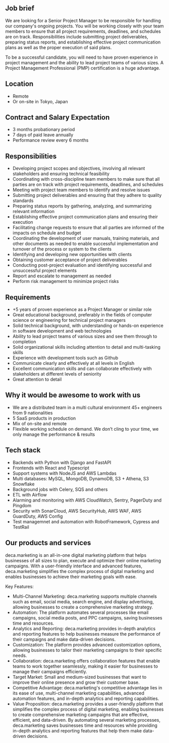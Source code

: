 ## Job brief

We are looking for a Senior Project Manager to be responsible for handling our company's ongoing projects.
You will be working closely with your team members to ensure that all project requirements, deadlines, and schedules are on track.
Responsibilities include submitting project deliverables, preparing status reports, and establishing effective project communication plans as well as the proper execution of said plans.

To be a successful candidate, you will need to have proven experience in project management and the ability to lead project teams of various sizes.
A Project Management Professional (PMP) certification is a huge advantage.

## Location

- Remote
- Or on-site in Tokyo, Japan

## Contract and Salary Expectation

- 3 months probationary period
- 7 days of paid leave annually
- Performance review every 6 months

## Responsibilities

- Developing project scopes and objectives, involving all relevant stakeholders and ensuring technical feasibility
- Coordinating with cross-discipline team members to make sure that all parties are on track with project requirements, deadlines, and schedules
- Meeting with project team members to identify and resolve issues
- Submitting project deliverables and ensuring that they adhere to quality standards
- Preparing status reports by gathering, analyzing, and summarizing relevant information
- Establishing effective project communication plans and ensuring their execution
- Facilitating change requests to ensure that all parties are informed of the impacts on schedule and budget
- Coordinating the development of user manuals, training materials, and other documents as needed to enable successful implementation and turnover of the process or system to the clients
- Identifying and developing new opportunities with clients
- Obtaining customer acceptance of project deliverables
- Conducting post-project evaluation and identifying successful and unsuccessful project elements
- Report and escalate to management as needed
- Perform risk management to minimize project risks

## Requirements

- +5 years of proven experience as a Project Manager or similar role
- Great educational background, preferably in the fields of computer science or engineering for technical project managers
- Solid technical background, with understanding or hands-on experience in software development and web technologies
- Ability to lead project teams of various sizes and see them through to completion
- Solid organizational skills including attention to detail and multi-tasking skills
- Experience with development tools such as Github
- Communicate clearly and effectively at all levels in English
- Excellent communication skills and can collaborate effectively with stakeholders at different levels of seniority
- Great attention to detail

## Why it would be awesome to work with us

- We are a distributed team in a multi cultural environment 45+ engineers from 9 nationalities
- 5 SaaS products in production
- Mix of on-site and remote
- Flexible working schedule on demand. We don’t cling to your time, we only manage the performance & results

## Tech stack

- Backends with Python with Django and FastAPI
- Frontends with React and Typescript
- Support systems with NodeJS and AWS Lambdas
- Multi databases: MySQL, MongoDB, DynamoDB, S3 + Athena, S3 Snowflake
- Background jobs with Celery, SQS and others
- ETL with Airflow
- Alarming and monitoring with AWS CloudWatch, Sentry, PagerDuty and Pingdom
- Security with SonarCloud, AWS SecurityHub, AWS WAF, AWS GuardDuty, AWS Config
- Test managemnet and automation with RobotFramework, Cypress and TestRail

## Our products and services

deca.marketing is an all-in-one digital marketing platform that helps businesses of all sizes to plan, execute and optimize their online marketing campaigns. With a user-friendly interface and advanced features, deca.marketing simplifies the complex process of digital marketing and enables businesses to achieve their marketing goals with ease.

Key Features:

- Multi-Channel Marketing: deca.marketing supports multiple channels such as email, social media, search engine, and display advertising, allowing businesses to create a comprehensive marketing strategy.
- Automation: The platform automates several processes like email campaigns, social media posts, and PPC campaigns, saving businesses time and resources.
- Analytics and Reporting: deca.marketing provides in-depth analytics and reporting features to help businesses measure the performance of their campaigns and make data-driven decisions.
- Customization: The platform provides advanced customization options, allowing businesses to tailor their marketing campaigns to their specific needs.
- Collaboration: deca.marketing offers collaboration features that enable teams to work together seamlessly, making it easier for businesses to manage their campaigns efficiently.
- Target Market: Small and medium-sized businesses that want to improve their online presence and grow their customer base.
- Competitive Advantage: deca.marketing's competitive advantage lies in its ease of use, multi-channel marketing capabilities, advanced automation features, and in-depth analytics and reporting capabilities.
- Value Proposition: deca.marketing provides a user-friendly platform that simplifies the complex process of digital marketing, enabling businesses to create comprehensive marketing campaigns that are effective, efficient, and data-driven. By automating several marketing processes, deca.marketing saves businesses time and resources while providing in-depth analytics and reporting features that help them make data-driven decisions.
